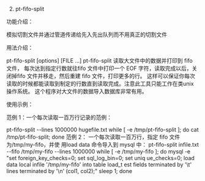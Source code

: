 2. pt-fifo-split

功能介绍：

模拟切割文件并通过管道传递给先入先出队列而不用真正的切割文件

用法介绍：

pt-fifo-split [options] [FILE ...]
pt-fifo-split 读取大文件中的数据并打印到 fifo 文件， 每次达到指定行数就往fifo 文件中打印一个 EOF 字符，读取完成以后，关闭掉fifo 文件并移走，然后重建 fifo 文件，打印更多的行。 这样可以保证你每次读取的时候都能读取到制定的行数直到读取完成。注意此工具只能工作在类unix 操作系统。 这个程序对大文件的数据导入数据库非常有用。

使用示例：

范例 1：一个每次读取一百万行记录的范例：

pt-fifo-split --lines 1000000 hugefile.txt
while [ -e /tmp/pt-fifo-split ]; do cat /tmp/pt-fifo-split; done
范例 2： 一个每次读取一百万行，指定 fifo 文件为/tmp/my-fifo，并使
用load data 命令导入到 mysql 中：
pt-fifo-split infile.txt --fifo /tmp/my-fifo --lines 1000000
while [ -e /tmp/my-fifo ]; do
mysql -e "set foreign_key_checks=0; set sql_log_bin=0; set uniq
ue_checks=0; load data local infile '/tmp/my-fifo' into table load_t
est fields terminated by '\t' lines terminated by '\n' (col1, col2);"
sleep 1;
done
